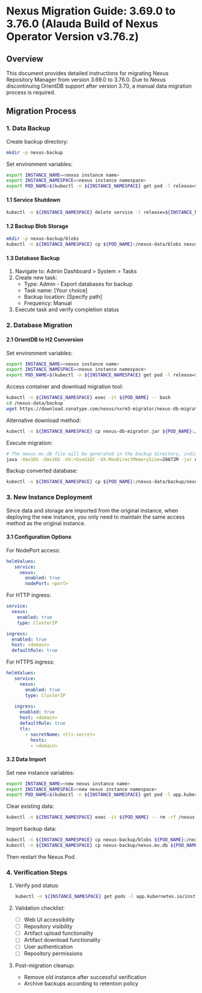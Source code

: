 # Nexus Migration Guide: 3.69.0 to 3.76.0 (Alauda Build of Nexus Operator Version v3.76.z)

## Overview

This document provides detailed instructions for migrating Nexus Repository Manager from version 3.69.0 to 3.76.0. Due to Nexus discontinuing OrientDB support after version 3.70, a manual data migration process is required.

## Migration Process

### 1. Data Backup

Create backup directory:

```bash
mkdir -p nexus-backup
```

Set environment variables:

```bash
export INSTANCE_NAME=<nexus instance name> 
export INSTANCE_NAMESPACE=<nexus instance namespace>
export POD_NAME=$(kubectl -n ${INSTANCE_NAMESPACE} get pod -l release=${INSTANCE_NAME} | grep ${INSTANCE_NAME} | awk '{print $1}')
```

#### 1.1 Service Shutdown

```bash
kubectl -n ${INSTANCE_NAMESPACE} delete service -l release=${INSTANCE_NAME}
```

#### 1.2 Backup Blob Storage

```bash
mkdir -p nexus-backup/blobs
kubectl -n ${INSTANCE_NAMESPACE} cp ${POD_NAME}:/nexus-data/blobs nexus-backup/blobs
```

#### 1.3 Database Backup

1. Navigate to: Admin Dashboard > System > Tasks
2. Create new task:
   - Type: Admin - Export databases for backup
   - Task name: [Your choice]
   - Backup location: [Specify path]
   - Frequency: Manual
3. Execute task and verify completion status

### 2. Database Migration

#### 2.1 OrientDB to H2 Conversion

Set environment variables:

```bash
export INSTANCE_NAME=<nexus instance name> 
export INSTANCE_NAMESPACE=<nexus instance namespace>
export POD_NAME=$(kubectl -n ${INSTANCE_NAMESPACE} get pod -l release=${INSTANCE_NAME} | grep ${INSTANCE_NAME} | awk '{print $1}')
```

Access container and download migration tool:

```bash
kubectl -n ${INSTANCE_NAMESPACE} exec -it ${POD_NAME} -- bash
cd /nexus-data/backup
wget https://download.sonatype.com/nexus/nxrm3-migrator/nexus-db-migrator-3.70.3-01.jar -O nexus-db-migrator.jar
```

Alternative download method:

```bash
kubectl -n ${INSTANCE_NAMESPACE} cp nexus-db-migrator.jar ${POD_NAME}:/nexus-data/backup
```

Execute migration:

```bash
# The nexus.mv.db file will be generated in the backup directory, indicating migration completion
java -Xmx16G -Xms16G -XX:+UseG1GC -XX:MaxDirectMemorySize=28672M -jar nexus-db-migrator.jar --migration_type=h2
```


Backup converted database:

```bash
kubectl -n ${INSTANCE_NAMESPACE} cp ${POD_NAME}:/nexus-data/backup/nexus.mv.db nexus-backup/nexus.mv.db
```

### 3. New Instance Deployment

Since data and storage are imported from the original instance, when deploying the new instance, you only need to maintain the same access method as the original instance.

#### 3.1 Configuration Options

For NodePort access:

```yaml
helmValues:
   service:
     nexus:
       enabled: true
       nodePort: <port>
```

For HTTP ingress:

```yaml
service:
  nexus:
    enabled: true
    type: ClusterIP

ingress:
  enabled: true
  host: <domain>
  defaultRule: true
```

For HTTPS ingress:

```yaml
helmValues:
   service:
     nexus:
       enabled: true
       type: ClusterIP
   
   ingress:
     enabled: true
     host: <domain>
     defaultRule: true
     tls:
       - secretName: <tls-secret>
         hosts:
         - <domain>
```

#### 3.2 Data Import

Set new instance variables:

```bash
export INSTANCE_NAME=<new nexus instance name> 
export INSTANCE_NAMESPACE=<new nexus instance namespace>
export POD_NAME=$(kubectl -n ${INSTANCE_NAMESPACE} get pod -l app.kubernetes.io/instance=${INSTANCE_NAME} | grep ${INSTANCE_NAME} | awk '{print $1}')
```

Clear existing data:

```bash
kubectl -n ${INSTANCE_NAMESPACE} exec -it ${POD_NAME} -- rm -rf /nexus-data/blobs /nexus-data/db/nexus.mv.db 
```

Import backup data:

```bash
kubectl -n ${INSTANCE_NAMESPACE} cp nexus-backup/blobs ${POD_NAME}:/nexus-data
kubectl -n ${INSTANCE_NAMESPACE} cp nexus-backup/nexus.mv.db ${POD_NAME}:/nexus-data/db
```

Then restart the Nexus Pod.

### 4. Verification Steps

1. Verify pod status:

    ```bash
    kubectl -n ${INSTANCE_NAMESPACE} get pods -l app.kubernetes.io/instance=${INSTANCE_NAME}
    ```

2. Validation checklist:
   - [ ] Web UI accessibility
   - [ ] Repository visibility
   - [ ] Artifact upload functionality
   - [ ] Artifact download functionality
   - [ ] User authentication
   - [ ] Repository permissions

3. Post-migration cleanup:
   - Remove old instance after successful verification
   - Archive backups according to retention policy
